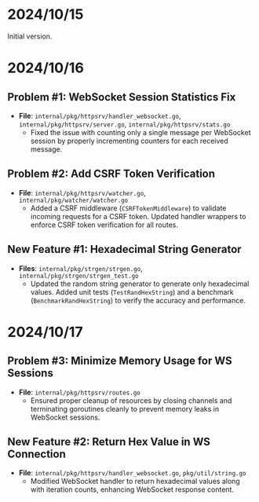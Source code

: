 # 2024/10/15

Initial version.

# 2024/10/16

## Problem #1: WebSocket Session Statistics Fix
- **File**: `internal/pkg/httpsrv/handler_websocket.go`, `internal/pkg/httpsrv/server.go`, `internal/pkg/httpsrv/stats.go`
  - Fixed the issue with counting only a single message per WebSocket session by properly incrementing counters for each received message.

## Problem #2: Add CSRF Token Verification
- **File**: `internal/pkg/httpsrv/watcher.go`, `internal/pkg/watcher/watcher.go`
  - Added a CSRF middleware (`CSRFTokenMiddleware`) to validate incoming requests for a CSRF token. Updated handler wrappers to enforce CSRF token verification for all routes.
 
## New Feature #1: Hexadecimal String Generator
- **Files**: `internal/pkg/strgen/strgen.go`, `internal/pkg/strgen/strgen_test.go`
  - Updated the random string generator to generate only hexadecimal values. Added unit tests (`TestRandHexString`) and a benchmark (`BenchmarkRandHexString`) to verify the accuracy and performance.

# 2024/10/17

## Problem #3: Minimize Memory Usage for WS Sessions
- **File**: `internal/pkg/httpsrv/routes.go`
  - Ensured proper cleanup of resources by closing channels and terminating goroutines cleanly to prevent memory leaks in WebSocket sessions.

## New Feature #2: Return Hex Value in WS Connection
- **File**: `internal/pkg/httpsrv/handler_websocket.go`, `pkg/util/string.go`
  - Modified WebSocket handler to return hexadecimal values along with iteration counts, enhancing WebSocket response content.
